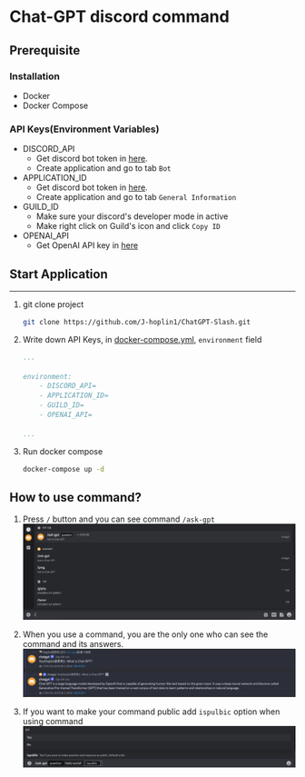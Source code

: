 Chat-GPT discord command
===
## Prerequisite

### Installation 
- Docker
- Docker Compose

### API Keys(Environment Variables)
- DISCORD_API
    - Get discord bot token in [here](https://discord.com/developers/applications).
    - Create application and go to tab `Bot`
- APPLICATION_ID
    - Get discord bot token in [here](https://discord.com/developers/applications).
    - Create application and go to tab `General Information`
- GUILD_ID
    - Make sure your discord's developer mode in active
    - Make right click on Guild's icon and click `Copy ID`
- OPENAI_API
    - Get OpenAI API key in [here](https://platform.openai.com/docs/quickstart/build-your-application)
## Start Application
***

1. git clone project
    ```bash
    git clone https://github.com/J-hoplin1/ChatGPT-Slash.git
    ```

2. Write down API Keys, in [docker-compose.yml](./docker-compose.yml), `environment` field
    ```yaml
    ...
    
    environment:
        - DISCORD_API=
        - APPLICATION_ID=
        - GUILD_ID=
        - OPENAI_API=
    
    ...
    ```

3. Run docker compose
    ```bash
    docker-compose up -d
    ```
## How to use command?
1. Press `/` button and you can see command `/ask-gpt`
    ![img](./img/1.png)

2. When you use a command, you are the only one who can see the command and its answers.
    ![img](./img/2.png)
3. If you want to make your command public add `ispulbic` option when using command
    ![img](./img/3.png)